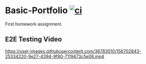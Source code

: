# Basic-Portfolio [![ci](https://github.com/answebdev/BasicPortfolio/actions/workflows/cy.yaml/badge.svg?branch=master)](https://github.com/answebdev/BasicPortfolio/actions/workflows/cy.yaml)

First homework assignment.

## E2E Testing Video

https://user-images.githubusercontent.com/36783010/156702843-25334220-9e27-4394-9f80-7119473c5e06.mp4
